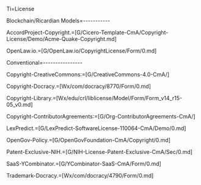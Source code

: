 Ti=License

Blockchain/Ricardian Models=-----------

AccordProject-Copyright.=[G/Cicero-Template-CmA/Copyright-License/Demo/Acme-Quake-Copyright.md]

OpenLaw.io.=[G/OpenLaw.io/CopyrightLicense/Form/0.md]

Conventional=----------------

Copyright-CreativeCommons:=[G/CreativeCommons-4.0-CmA/]
  
Copyright-Docracy.=[Wx/com/docracy/8770/Form/0.md]

Copyright-Library.=[Wx/edu/crl/liblicense/Model/Form/Form_v14_r15-05_v0.md]

Copyright-ContributorAgreements:=[G/Org-ContributorAgreements-CmA/]

LexPredict.=[G/LexPredict-SoftwareLicense-110064-CmA/Demo/0.md]

OpenGov-Policy.=[G/OpenGovFoundation-CmA/Copyright/0.md]  

Patent-Exclusive-NIH.=[G/NIH-License-Patent-Exclusive-CmA/Sec/0.md]

SaaS-YCombinator.=[G/YCombinator-SaaS-CmA/Form/0.md]

Trademark-Docracy.=[Wx/com/docracy/4790/Form/0.md]